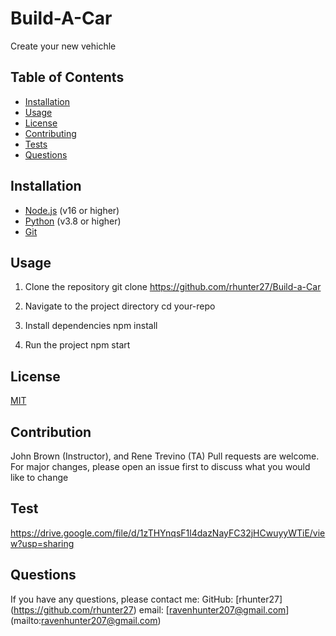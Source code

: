 # Build-A-Car
Create your new vehichle


## Table of Contents
- [Installation](#installation)
- [Usage](#usage)
- [License](#license)
- [Contributing](#contributing)
- [Tests](#tests)
- [Questions](#questions)

## Installation 
- [Node.js](https://nodejs.org/) (v16 or higher)
- [Python](https://www.python.org/) (v3.8 or higher)
- [Git](https://git-scm.com/)

## Usage 
1. Clone the repository
git clone https://github.com/rhunter27/Build-a-Car

2. Navigate to the project directory
cd your-repo

3. Install dependencies
npm install

4. Run the project
npm start

## License
[MIT](https://choosealicense.com/licenses/mit/)

## Contribution
John Brown (Instructor), and Rene Trevino (TA)
Pull requests are welcome. For major changes, please open an issue first
to discuss what you would like to change

## Test
https://drive.google.com/file/d/1zTHYnqsF1l4dazNayFC32jHCwuyyWTiE/view?usp=sharing

## Questions
If you have any questions, please contact me:
GitHub: [rhunter27] (https://github.com/rhunter27)
email: [ravenhunter207@gmail.com] (mailto:ravenhunter207@gmail.com)